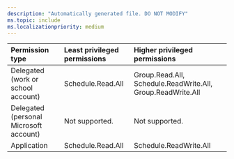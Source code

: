 ```yaml
---
description: "Automatically generated file. DO NOT MODIFY"
ms.topic: include
ms.localizationpriority: medium
---
```


|Permission type|Least privileged permissions|Higher privileged permissions|
|:---|:---|:---|
|Delegated (work or school account)|Schedule.Read.All|Group.Read.All, Schedule.ReadWrite.All, Group.ReadWrite.All|
|Delegated (personal Microsoft account)|Not supported.|Not supported.|
|Application|Schedule.Read.All|Schedule.ReadWrite.All|

